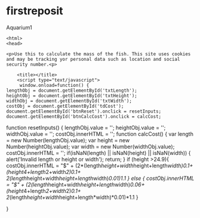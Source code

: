 # firstreposit
Aquarium1
  <!DOCTYPE html>
	<html>
	<head>
	
	<p>Use this to calculate the mass of the fish. This site uses cookies and may be tracking yor personal data such as location and social security number.<p>
	
        <title></title>
        <script type="text/javascript">
         window.onload=function() {
    lengthObj = document.getElementById('txtLength');
    heightObj = document.getElementById('txtHeight');
    widthObj = document.getElementById('txtWidth');
	costObj = document.getElementById('tdCost');
    document.getElementById('btnReset').onclick = resetInputs;
    document.getElementById('btnCalcCost').onclick = calcCost;
function resetInputs() {
    lengthObj.value = '';
    heightObj.value = '';
    widthObj.value = '';
	costObj.innerHTML = '';	
           function calcCost()
	   {
    var length = new Number(lengthObj.value);
    var height = new Number(heightObj.value);
	var width = new Number(widthObj.value);
    costObj.innerHTML = '';
    if(isNaN(length) || isNaN(height) || isNaN(width)) {
        alert('Invalid length or height or width');
        return;
    }
        if (height >24.9){
        costObj.innerHTML = "$" + (2*(length*height+width*height+length*width)*0.1+(height*4+length*2+width*2)*0.1+ 2*(length*height+width*height+length*width)*0.01)*1.1
    } else {
        costObj.innerHTML = "$" + (2*(length*height+width*height+length*width)*0.06+(height*4+length*2+width*2)*0.1+ 2*(length*height+width*height+length*width)*0.01)*1.1
    }

}
